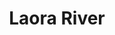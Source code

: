 ---
title: "Laora River"
title_bn: "লাউরা নদী"
description: "It started flowing from Netrokona Sadar Upazilla and border of Purbadhola Upazilla and fall into Mogra River at Netrokona."
---